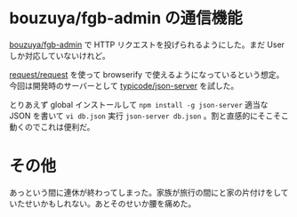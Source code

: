 # bouzuya/fgb-admin の通信機能

[bouzuya/fgb-admin][] で HTTP リクエストを投げられるようにした。まだ User しか対応していないけれど。

[request/request][] を使って browserify で使えるようになっているという想定。今回は開発時のサーバーとして [typicode/json-server][] を試した。

とりあえず global インストールして `npm install -g json-server` 適当な JSON を書いて `vi db.json` 実行 `json-server db.json` 。割と直感的にそこそこ動くのでこれは便利だ。

# その他

あっという間に連休が終わってしまった。家族が旅行の間にと家の片付けをしていたせいかもしれない。あとそのせいか腰を痛めた。

[bouzuya/fgb-admin]: https://github.com/bouzuya/fgb-admin
[request/request]: https://github.com/request/request
[typicode/json-server]: https://github.com/typicode/json-server
